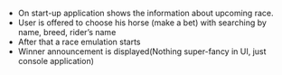 * On start-up application shows the information about upcoming race.
* User is offered to choose his horse (make a bet) with searching by name, breed, rider’s name
* After that a race emulation starts
* Winner announcement is displayed(Nothing super-fancy in UI, just console application)